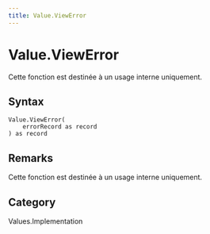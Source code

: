 ```yaml
---
title: Value.ViewError
---
```


# Value.ViewError


Cette fonction est destinée à un usage interne uniquement.


## Syntax

```powerquery
Value.ViewError(
    errorRecord as record
) as record
```


## Remarks

Cette fonction est destinée à un usage interne uniquement.



## Category
Values.Implementation
